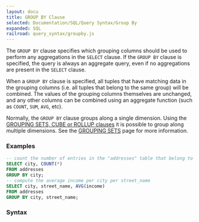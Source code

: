 ```yaml
---
layout: docu
title: GROUP BY Clause
selected: Documentation/SQL/Query Syntax/Group By
expanded: SQL
railroad: query_syntax/groupby.js
---
```

The `GROUP BY` clause specifies which grouping columns should be used to perform any aggregations in the `SELECT` clause. If the `GROUP BY` clause is specified, the query is always an aggregate query, even if no aggregations are present in the `SELECT` clause.

When a `GROUP BY` clause is specified, all tuples that have matching data in the grouping columns (i.e. all tuples that belong to the same group) will be combined. The values of the grouping columns themselves are unchanged, and any other columns can be combined using an aggregate function (such as `COUNT`, `SUM`, `AVG`, etc).

Normally, the `GROUP BY` clause groups along a single dimension. Using the [GROUPING SETS, CUBE or ROLLUP clauses](/docs/sql/query_syntax/grouping_sets) it is possible to group along multiple dimensions. See the [GROUPING SETS](/docs/sql/query_syntax/grouping_sets) page for more information.

### Examples

```sql
-- count the number of entries in the "addresses" table that belong to each different city
SELECT city, COUNT(*)
FROM addresses
GROUP BY city;
-- compute the average income per city per street_name
SELECT city, street_name, AVG(income)
FROM addresses
GROUP BY city, street_name;
```

### Syntax
<div id="rrdiagram"></div>
